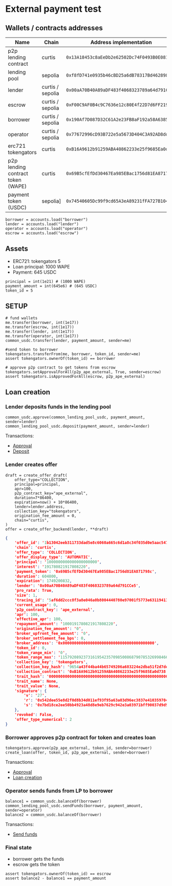 # External payment test


## Wallets / contracts addresses


| **Name**                          | **Chain**        | **Address implementation**                   |
| ---                               | ---              | ---                                          |
| p2p lending contract              | curtis           | `0x13A18453c8aEeDb2e62502Dc74F0493B0E081C9C` |
| lending pool                      | sepolia          | `0xf8fD741e0935b46cBD25a6dB78317Bd462898BA3` |
| lender                            | curtis / sepolia | `0x00aA70B40A89aDF483f4068323789a64d791CCe5` |
| escrow                            | curtis / sepolia | `0xF00C9AF0B4c9C7636e12c80E4f22D7d6FF219475` |
| borrower                          | curtis / sepolia | `0x190Af7D087D32C61A2e23FB8aF192a58A6385DD1` |
| operator                          | curtis / sepolia | `0x77672996cD93B722e5a5673D404C3A92AD8dd1Fd` |
| erc721 tokengators                | curtis           | `0xB16A9612b91259ABA40862233e25f9685Ea0d738` |
| p2p lending contract token (WAPE) | curtis           | `0x69B5cfEfDd30467Ea985EBac1756d81EA871798c` |
| payment token (USDC)              | sepolia]         | `0x74540605Dc99f9cd65A3eA89231fFA727B1049E2` |


```
borrower = accounts.load("borrower")
lender = accounts.load("lender")
operator = accounts.load("operator")
escrow = accounts.load("escrow")
```

## Assets

* ERC721: tokengators 5
* Loan principal: 1000 WAPE
* Payment: 645 USDC

```
principal = int(1e21) # (1000 WAPE)
payment_amount = int(645e6) # (645 USDC)
token_id = 5
```

## SETUP

```
# fund wallets
me.transfer(borrower, int(1e17))
me.transfer(escrow, int(1e17))
me.transfer(lender, int(1e17))
me.transfer(operator, int(1e17))
common_usdc.transfer(lender, payment_amount, sender=me)

#send token to borrower
tokengators.transferFrom(me, borrower, token_id, sender=me)
assert tokengators.ownerOf(token_id) == borrower

# approve p2p contract to get tokens from escrow
tokengators.setApprovalForAll(p2p_ape_external, True, sender=escrow)
assert tokengators.isApprovedForAll(escrow, p2p_ape_external)
```


## Loan creation

### Lender deposits funds in the lending pool

```
common_usdc.approve(common_lending_pool_usdc, payment_amount, sender=lender)
common_lending_pool_usdc.deposit(payment_amount, sender=lender)
```

Transactions:
* [Approval](https://sepolia.etherscan.io/tx/0x4e9a905f766f46d0946cedcf373d4c0ec140dce96493b5d8aa0e109e01f0977b)
* [Deposit](https://sepolia.etherscan.io/tx/0xe14d208b7edd1be8f72df7a77bbec90d5130073c703afe24fc5a0a42d278c8a7)

### Lender creates offer

```
draft = create_offer_draft(
    offer_type="COLLECTION",
    principal=principal,
    apr=100,
    p2p_contract_key="ape_external",
    duration=7*86400,
    expiration=now() + 10*86400,
    lender=lender.address,
    collection_key="tokengators",
    origination_fee_amount = 0,
    chain="curtis",
)
offer = create_offer_backend(lender, **draft)
```

```json
{
    'offer_id': '1b13042eeb311733dad5e8c6060a665c6d1a8c34f035d0e5aac5472366255c00',
    'chain': 'curtis',
    'offer_type': 'COLLECTION',
    'offer_display_type': 'AUTOMATIC',
    'principal': '1000000000000000000000',
    'interest': '191780821917808220',
    'payment_token': '0x69B5cfEfDd30467Ea985EBac1756d81EA871798c',
    'duration': 604800,
    'expiration': 1749200832,
    'lender': '0x00aA70B40A89aDF483f4068323789a64d791CCe5',
    'pro_rata': True,
    'size': 1,
    'tracing_id': '5af6dd2ccc8f3a8e046a0b8004440780e97001f5773e631194112f6d33a6561f',
    'current_usage': 0,
    'p2p_contract_key': 'ape_external',
    'apr': 100,
    'effective_apr': 100,
    'repayment_amount': '1000191780821917808220',
    'origination_fee_amount': '0',
    'broker_upfront_fee_amount': '0',
    'broker_settlement_fee_bps': 0,
    'broker_address': '0x0000000000000000000000000000000000000000',
    'token_id': 0,
    'token_range_min': '0',
    'token_range_max': '115792089237316195423570985008687907853269984665640564039457584007913129639935',
    'collection_key': 'tokengators',
    'collection_key_hash': '9654a43f44ba44b65749206a683224e2dba51f2d7de9cd5215970326a08304b0',
    'collection_contract': '0xB16A9612b91259ABA40862233e25f9685Ea0d738',
    'trait_hash': '0000000000000000000000000000000000000000000000000000000000000000',
    'trait_name': None,
    'trait_value': None,
    'signature': {
        'v': '27',
        'r': '0x542dee55e8d2f0d8b34d011ef93f95a63a03d96ec3837e410359704c9ceac22a',
        's': '0x7bd18ce2ee50bb4923a48d8e9eb7629c942e3a03971bff90037d9d9d70d320be'
    },
    'revoked': False,
    'offer_type_numerical': 2
}
```

### Borrower approves p2p contract for token and creates loan

```
tokengators.approve(p2p_ape_external, token_id, sender=borrower)
create_loan(offer, token_id, p2p_ape_external, sender=borrower)
```

Transactions:
* [Approval](https://curtis.explorer.caldera.xyz/tx/0x7a4ca81d1998523e200bb86393d8e42415e0a0570cbc505b0d6fd02c144c62cf)
* [Loan creation](https://curtis.explorer.caldera.xyz/tx/0x6b74d14206ac7e807c8d17dcec79f1972ac068ec891648c36589df184a03024e)


### Operator sends funds from LP to borrower

```
balance1 = common_usdc.balanceOf(borrower)
common_lending_pool_usdc.sendFunds(borrower, payment_amount, sender=operator)
balance2 = common_usdc.balanceOf(borrower)
```

Transactions:
* [Send funds](https://sepolia.etherscan.io/tx/0xbb143cc244d1cb644d9b4037b2dd3fc1ae39b2c1a047f328c98c8e475ab24ff7)

### Final state
* borrower gets the funds
* escrow gets the token

```
assert tokengators.ownerOf(token_id) == escrow
assert balance2 - balance1 == payment_amount
```
